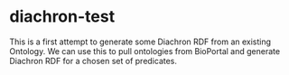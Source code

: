 diachron-test
=============

This is a first attempt to generate some Diachron RDF from an existing Ontology. We can use this to pull ontologies from BioPortal and generate Diachron RDF for a chosen set of predicates. 
